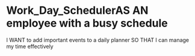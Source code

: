 # Work_Day_SchedulerAS AN employee with a busy schedule
I WANT to add important events to a daily planner
SO THAT I can manage my time effectively